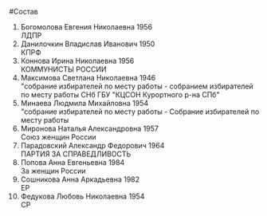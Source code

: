 #Состав
1. Богомолова Евгения Николаевна 1956   
    ЛДПР
2. Данилочкин Владислав Иванович 1950   
    КПРФ
3. Коннова Ирина Николаевна 1956   
    КОММУНИСТЫ РОССИИ
4. Максимова Светлана Николаевна 1946   
    "собрание избирателей по месту работы - собранием избирателей по месту работы СНб ГБУ "КЦСОН Курортного р-на СПб"
5. Минаева Людмила Михайловна 1954   
    "собрание избирателей по месту работы - Собрание избирателей по месту работы
6. Миронова Наталья Александровна 1957   
    Союз женщин России
7. Парадовский Александр Федорович 1964   
    ПАРТИЯ ЗА СПРАВЕДЛИВОСТЬ
8. Попова Анна Евгеньевна 1984   
    За женщин России
9. Сошникова Анна Аркадьевна 1982   
    ЕР
10. Федукова Любовь Николаевна 1954   
    СР
